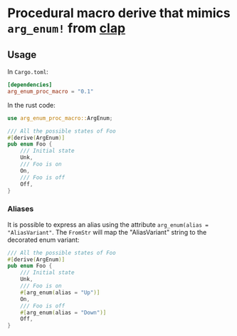 # Procedural macro derive that mimics `arg_enum!` from [clap](https://clap.rs)

## Usage

In `Cargo.toml`:
``` toml
[dependencies]
arg_enum_proc_macro = "0.1"
```

In the rust code:
``` rust
use arg_enum_proc_macro::ArgEnum;

/// All the possible states of Foo
#[derive(ArgEnum)]
pub enum Foo {
    /// Initial state
    Unk,
    /// Foo is on
    On,
    /// Foo is off
    Off,
}
```

### Aliases

It is possible to express an alias using the attribute `arg_enum(alias = "AliasVariant"`.
The `FromStr` will map the "AliasVariant" string to the decorated enum variant:

``` rust
/// All the possible states of Foo
#[derive(ArgEnum)]
pub enum Foo {
    /// Initial state
    Unk,
    /// Foo is on
    #[arg_enum(alias = "Up")]
    On,
    /// Foo is off
    #[arg_enum(alias = "Down")]
    Off,
}
```
